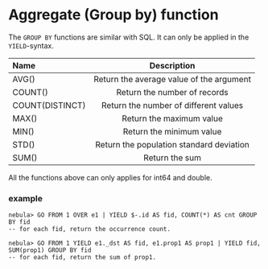 
# Aggregate (Group by) function

The `GROUP BY` functions  are similar with SQL. It can only be applied in the `YIELD`-syntax.

|Name | Description |
|:----|:----:|
| AVG() | Return the average value of the argument |
| COUNT() | Return the number of records |
| COUNT(DISTINCT) | Return the number of different values |
| MAX() | Return the maximum value |
| MIN() | Return the minimum value |
| STD() | Return the population standard deviation | 
| SUM()	| Return the sum |

All the functions above can only applies for int64 and double.

### example

```
nebula> GO FROM 1 OVER e1 | YIELD $-.id AS fid, COUNT(*) AS cnt GROUP BY fid
-- for each fid, return the occurrence count.

nebula> GO FROM 1 YIELD e1._dst AS fid, e1.prop1 AS prop1 | YIELD fid, SUM(prop1) GROUP BY fid
-- for each fid, return the sum of prop1.
```